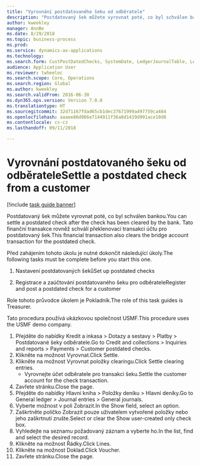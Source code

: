 ```yaml
--- 
title: "Vyrovnání postdatovaného šeku od odběratele"
description: "Postdatovaný šek můžete vyrovnat poté, co byl schválen bankou."
author: kweekley
manager: AnnBe
ms.date: 8/29/2018
ms.topic: business-process
ms.prod: 
ms.service: dynamics-ax-applications
ms.technology: 
ms.search.form: CustPostDatedChecks, SystemDate, LedgerJournalTable, LedgerJournalTransDaily, LedgerTransVoucher
audience: Application User
ms.reviewer: twheeloc
ms.search.scope: Core, Operations
ms.search.region: Global
ms.author: kweekley
ms.search.validFrom: 2016-06-30
ms.dyn365.ops.version: Version 7.0.0
ms.translationtype: HT
ms.sourcegitcommit: 32d71167fdad65cb1dec37671999a497759ca484
ms.openlocfilehash: aaaee86d966e7144911f36a8d1419d991ace10d8
ms.contentlocale: cs-cz
ms.lasthandoff: 09/11/2018

---
```

# <a name="settle-a-postdated-check-from-a-customer"></a><span data-ttu-id="50a28-103">Vyrovnání postdatovaného šeku od odběratele</span><span class="sxs-lookup"><span data-stu-id="50a28-103">Settle a postdated check from a customer</span></span>

[!include [task guide banner](../../includes/task-guide-banner.md)]

<span data-ttu-id="50a28-104">Postdatovaný šek můžete vyrovnat poté, co byl schválen bankou.</span><span class="sxs-lookup"><span data-stu-id="50a28-104">You can settle a postdated check after the check has been cleared by the bank.</span></span> <span data-ttu-id="50a28-105">Tato finanční transakce rovněž schválí překlenovací transakci účtu pro postdatovaný šek.</span><span class="sxs-lookup"><span data-stu-id="50a28-105">This financial transaction also clears the bridge account transaction for the postdated check.</span></span> 

<span data-ttu-id="50a28-106">Před zahájením tohoto úkolu je nutné dokončit následující úkoly.</span><span class="sxs-lookup"><span data-stu-id="50a28-106">The following tasks must be complete before you start this one.</span></span>

1) <span data-ttu-id="50a28-107">Nastavení postdatovaných šeků</span><span class="sxs-lookup"><span data-stu-id="50a28-107">Set up postdated checks</span></span>

2) <span data-ttu-id="50a28-108">Registrace a zaúčtování postdatovaného šeku pro odběratele</span><span class="sxs-lookup"><span data-stu-id="50a28-108">Register and post a postdated check for a customer</span></span> 



<span data-ttu-id="50a28-109">Role tohoto průvodce úkolem je Pokladník.</span><span class="sxs-lookup"><span data-stu-id="50a28-109">The role of this task guides is Treasurer.</span></span>



<span data-ttu-id="50a28-110">Tato procedura používá ukázkovou společnost USMF.</span><span class="sxs-lookup"><span data-stu-id="50a28-110">This procedure uses the USMF demo company.</span></span>

1. <span data-ttu-id="50a28-111">Přejděte do nabídky Kredit a inkasa > Dotazy a sestavy > Platby > Postdatované šeky odběratele.</span><span class="sxs-lookup"><span data-stu-id="50a28-111">Go to Credit and collections > Inquiries and reports > Payments > Customer postdated checks.</span></span>
2. <span data-ttu-id="50a28-112">Klikněte na možnost Vyrovnat.</span><span class="sxs-lookup"><span data-stu-id="50a28-112">Click Settle.</span></span>
3. <span data-ttu-id="50a28-113">Klikněte na možnost Vyrovnat položky clearingu.</span><span class="sxs-lookup"><span data-stu-id="50a28-113">Click Settle clearing entries.</span></span>
    * <span data-ttu-id="50a28-114">Vyrovnejte účet odběratele pro transakci šeku.</span><span class="sxs-lookup"><span data-stu-id="50a28-114">Settle the customer account for the check transaction.</span></span>  
4. <span data-ttu-id="50a28-115">Zavřete stránku.</span><span class="sxs-lookup"><span data-stu-id="50a28-115">Close the page.</span></span>
5. <span data-ttu-id="50a28-116">Přejděte do nabídky Hlavní kniha > Položky deníku > Hlavní deníky.</span><span class="sxs-lookup"><span data-stu-id="50a28-116">Go to General ledger > Journal entries > General journals.</span></span>
6. <span data-ttu-id="50a28-117">Vyberte možnost v poli Zobrazit.</span><span class="sxs-lookup"><span data-stu-id="50a28-117">In the Show field, select an option.</span></span>
7. <span data-ttu-id="50a28-118">Zaškrtněte políčko Zobrazit pouze uživatelem vytvořené položky nebo jeho zaškrtnutí zrušte.</span><span class="sxs-lookup"><span data-stu-id="50a28-118">Select or clear the Show user-created only check box.</span></span>
8. <span data-ttu-id="50a28-119">Vyhledejte na seznamu požadovaný záznam a vyberte ho.</span><span class="sxs-lookup"><span data-stu-id="50a28-119">In the list, find and select the desired record.</span></span>
9. <span data-ttu-id="50a28-120">Klikněte na možnost Řádky.</span><span class="sxs-lookup"><span data-stu-id="50a28-120">Click Lines.</span></span>
10. <span data-ttu-id="50a28-121">Klikněte na možnost Doklad.</span><span class="sxs-lookup"><span data-stu-id="50a28-121">Click Voucher.</span></span>
11. <span data-ttu-id="50a28-122">Zavřete stránku.</span><span class="sxs-lookup"><span data-stu-id="50a28-122">Close the page.</span></span>


